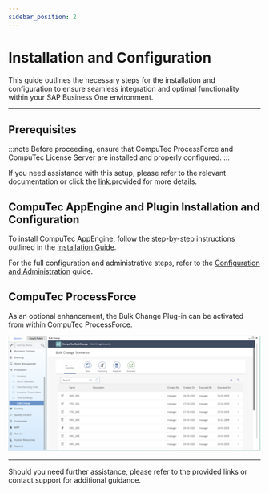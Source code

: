 ```yaml
---
sidebar_position: 2
---
```


# Installation and Configuration

This guide outlines the necessary steps for the installation and configuration to ensure seamless integration and optimal functionality within your SAP Business One environment.

---

## Prerequisites

:::note
Before proceeding, ensure that CompuTec ProcessForce and CompuTec License Server are installed and properly configured.
:::

If you need assistance with this setup, please refer to the relevant documentation or click the [link](/docs/processforce/administrators-guide/licensing/computec-license-server/overview/).provided for more details.

## CompuTec AppEngine and Plugin Installation and Configuration

To install CompuTec AppEngine, follow the step-by-step instructions outlined in the [Installation Guide](../../administrators-guide/configuration-and-administration/installation.md).

For the full configuration and administrative steps, refer to the [Configuration and Administration](docs/appengine/administrators-guide/configuration-and-administration/configuration.md) guide.

## CompuTec ProcessForce

As an optional enhancement, the Bulk Change Plug-in can be activated from within CompuTec ProcessForce.

![Bulk Change Plugin](./media/bulk-changes-of-bom/image2020-3-25-16-40-30.png)

---
Should you need further assistance, please refer to the provided links or contact support for additional guidance.
